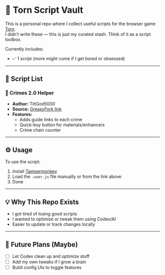 # 📁 Torn Script Vault

This is a personal repo where I collect useful scripts for the browser game [Torn](https://www.torn.com).  
I didn’t write these — this is just my curated stash. Think of it as a script toolbox.

Currently includes:
- ✅ 1 script (more might come if I get bored or obsessed)

---

## 🧰 Script List

### 🔹 Crimes 2.0 Helper
- **Author:** TiltGod5000  
- **Source:** [GreasyFork link](https://greasyfork.org/scripts/516719)  
- **Features:**  
  - Adds guide links to each crime  
  - Quick-buy button for materials/enhancers  
  - Crime chain counter

---

## ⚙️ Usage

To use the script:
1. Install [Tampermonkey](https://www.tampermonkey.net/)
2. Load the `.user.js` file manually or from the link above
3. Done

---

## 💡 Why This Repo Exists

- I got tired of losing good scripts
- I wanted to optimize or tweak them using Codex/AI
- Easier to update or track changes locally

---

## 🤖 Future Plans (Maybe)

- [ ] Let Codex clean up and optimize stuff
- [ ] Add my own tweaks if I grow a brain
- [ ] Build config UIs to toggle features
